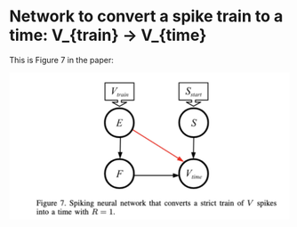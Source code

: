 # Network to convert a spike train to a time: V_{train} -> V_{time}

This is Figure 7 in the paper:

![../jpg/figure_7.jpg](../jpg/figure_7.jpg)
